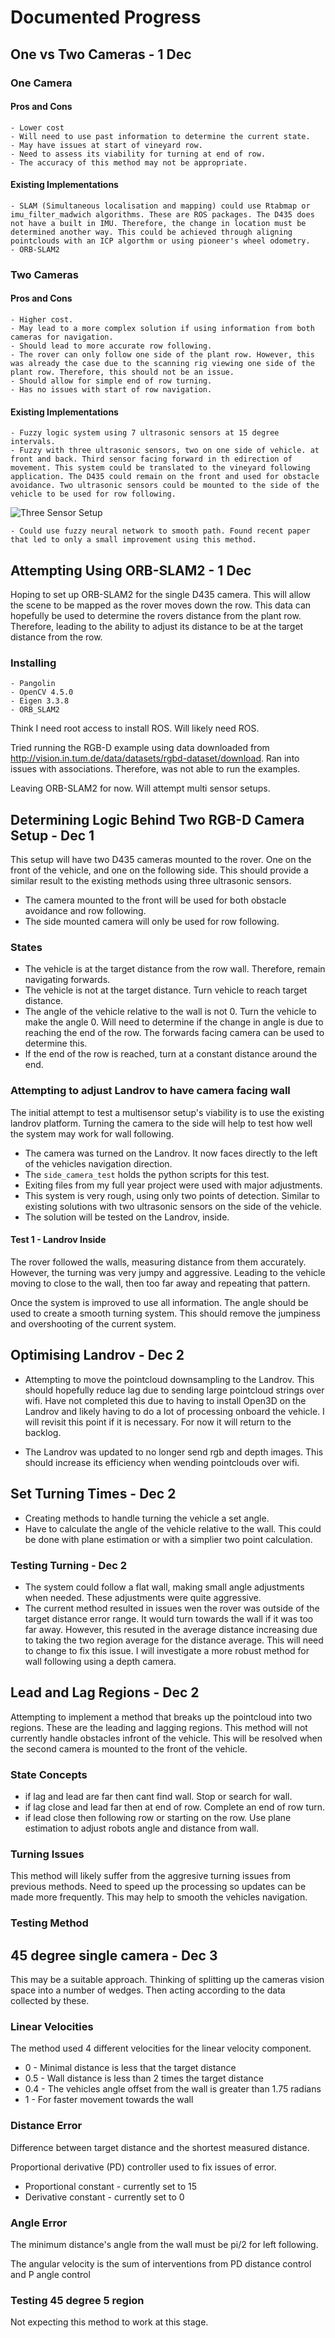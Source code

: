 # Documented Progress

## One vs Two Cameras - 1 Dec

### One Camera

#### Pros and Cons

    - Lower cost
    - Will need to use past information to determine the current state.
    - May have issues at start of vineyard row.
    - Need to assess its viability for turning at end of row.
    - The accuracy of this method may not be appropriate.

#### Existing Implementations

    - SLAM (Simultaneous localisation and mapping) could use Rtabmap or imu_filter_madwich algorithms. These are ROS packages. The D435 does not have a built in IMU. Therefore, the change in location must be determined another way. This could be achieved through aligning pointclouds with an ICP algorthm or using pioneer's wheel odometry.
    - ORB-SLAM2


### Two Cameras

#### Pros and Cons

    - Higher cost.
    - May lead to a more complex solution if using information from both cameras for navigation.
    - Should lead to more accurate row following.
    - The rover can only follow one side of the plant row. However, this was already the case due to the scanning rig viewing one side of the plant row. Therefore, this should not be an issue.
    - Should allow for simple end of row turning.
    - Has no issues with start of row navigation.

#### Existing Implementations
    - Fuzzy logic system using 7 ultrasonic sensors at 15 degree intervals.
    - Fuzzy with three ultrasonic sensors, two on one side of vehicle. at front and back. Third sensor facing forward in th edirection of movement. This system could be translated to the vineyard following application. The D435 could remain on the front and used for obstacle avoidance. Two ultrasonic sensors could be mounted to the side of the vehicle to be used for row following. 
![Three Sensor Setup](/images/three-sensor.jpeg)
    
    - Could use fuzzy neural network to smooth path. Found recent paper that led to only a small improvement using this method.

## Attempting Using ORB-SLAM2 - 1 Dec

Hoping to set up ORB-SLAM2 for the single D435 camera. This will allow the scene to be mapped as the rover moves down the row. This data can hopefully be used to determine the rovers distance from the plant row. Therefore, leading to the ability to adjust its distance to be at the target distance from the row.

### Installing

    - Pangolin
    - OpenCV 4.5.0
    - Eigen 3.3.8
    - ORB_SLAM2

Think I need root access to install ROS. Will likely need ROS.

Tried running the RGB-D example using data downloaded from http://vision.in.tum.de/data/datasets/rgbd-dataset/download. Ran into issues with associations. Therefore, was not able to run the examples.

Leaving ORB-SLAM2 for now. Will attempt multi sensor setups.

## Determining Logic Behind Two RGB-D Camera Setup - Dec 1
This setup will have two D435 cameras mounted to the rover. One on the front of the vehicle, and one on the following side. This should provide a similar result to the existing methods using three ultrasonic sensors.

- The camera mounted to the front will be used for both obstacle avoidance and row following. 
- The side mounted camera will only be used for row following.

### States

- The vehicle is at the target distance from the row wall. Therefore, remain navigating forwards.
- The vehicle is not at the target distance. Turn vehicle to reach target distance.
- The angle of the vehicle relative to the wall is not 0. Turn the vehicle to make the angle 0. Will need to determine if the change in angle is due to reaching the end of the row. The forwards facing camera can be used to determine this.
- If the end of the row is reached, turn at a constant distance around the end.

### Attempting to adjust Landrov to have camera facing wall

The initial attempt to test a multisensor setup's viability is to use the existing landrov platform. Turning the camera to the side will help to test how well the system may work for wall following.

- The camera was turned on the Landrov. It now faces directly to the left of the vehicles navigation direction.
- The `side_camera_test` holds the python scripts for this test.
- Exiting files from my full year project were used with major adjustments.
- This system is very rough, using only two points of detection. Similar to existing solutions with two ultrasonic sensors on the side of the vehicle.
- The solution will be tested on the Landrov, inside.

#### Test 1 - Landrov Inside

The rover followed the walls, measuring distance from them accurately. However, the turning was very jumpy and aggressive. Leading to the vehicle moving to close to the wall, then too far away and repeating that pattern.

Once the system is improved to use all information. The angle should be used to create a smooth turning system. This should remove the jumpiness and overshooting of the current system.

## Optimising Landrov - Dec 2

- Attempting to move the pointcloud downsampling to the Landrov. This should hopefully reduce lag due to sending large pointcloud strings over wifi. Have not completed this due to having to install Open3D on the Landrov and likely having to do a lot of processing onboard the vehicle. I will revisit this point if it is necessary. For now it will return to the backlog.

- The Landrov was updated to no longer send rgb and depth images. This should increase its efficiency when wending pointclouds over wifi.

## Set Turning Times - Dec 2

- Creating methods to handle turning the vehicle a set angle.
- Have to calculate the angle of the vehicle relative to the wall. This could be done with plane estimation or with a simplier two point calculation.

### Testing Turning - Dec 2

- The system could follow a flat wall, making small angle adjustments when needed. These adjustments were quite aggressive.
- The current method resulted in issues wen the rover was outside of the target distance error range. It would turn towards the wall if it was too far away. However, this resuted in the average distance increasing due to taking the two region average for the distance average. This will need to change to fix this issue. I will investigate a more robust method for wall following using a depth camera.

## Lead and Lag Regions - Dec 2

Attempting to implement a method that breaks up the pointcloud into two regions. These are the leading and lagging regions. This method will not currently handle obstacles infront of the vehicle.
This will be resolved when the second camera is mounted to the front of the vehicle.

### State Concepts

- if lag and lead are far then cant find wall. Stop or search for wall.
- if lag close and lead far then at end of row. Complete an end of row turn.
- if lead close then following row or starting on the row. Use plane estimation to adjust robots angle and distance from wall.

### Turning Issues

This method will likely suffer from the aggresive turning issues from previous methods. Need to speed up the processing so updates can be made more frequently. This may help to smooth the vehicles navigation.

### Testing Method

## 45 degree single camera - Dec 3

This may be a suitable approach.
Thinking of splitting up the cameras vision space into a number of wedges. Then acting according to the data collected by these.

### Linear Velocities

The method used 4 different velocities for the linear velocity component.

- 0 - Minimal distance is less that the target distance
- 0.5 - Wall distance is less than 2 times the target distance
- 0.4 - The vehicles angle offset from the wall is greater than 1.75 radians
- 1 - For faster movement towards the wall

### Distance Error

Difference between target distance and the shortest measured distance.

Proportional derivative (PD) controller used to fix issues of error.

- Proportional constant - currently set to 15
- Derivative constant - currently set to 0

### Angle Error

The minimum distance's angle from the wall must be pi/2 for left following.

The angular velocity is the sum of interventions from PD distance control and P angle control

### Testing 45 degree 5 region

Not expecting this method to work at this stage.

